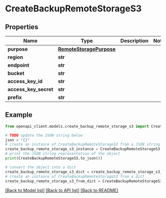 # CreateBackupRemoteStorageS3


## Properties

Name | Type | Description | Notes
------------ | ------------- | ------------- | -------------
**purpose** | [**RemoteStoragePurpose**](RemoteStoragePurpose.md) |  | 
**region** | **str** |  | 
**endpoint** | **str** |  | 
**bucket** | **str** |  | 
**access_key_id** | **str** |  | 
**access_key_secret** | **str** |  | 
**prefix** | **str** |  | 

## Example

```python
from openapi_client.models.create_backup_remote_storage_s3 import CreateBackupRemoteStorageS3

# TODO update the JSON string below
json = "{}"
# create an instance of CreateBackupRemoteStorageS3 from a JSON string
create_backup_remote_storage_s3_instance = CreateBackupRemoteStorageS3.from_json(json)
# print the JSON string representation of the object
print(CreateBackupRemoteStorageS3.to_json())

# convert the object into a dict
create_backup_remote_storage_s3_dict = create_backup_remote_storage_s3_instance.to_dict()
# create an instance of CreateBackupRemoteStorageS3 from a dict
create_backup_remote_storage_s3_from_dict = CreateBackupRemoteStorageS3.from_dict(create_backup_remote_storage_s3_dict)
```
[[Back to Model list]](../README.md#documentation-for-models) [[Back to API list]](../README.md#documentation-for-api-endpoints) [[Back to README]](../README.md)


